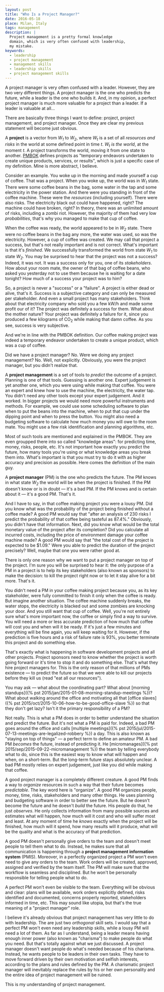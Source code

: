 ```yaml
---
layout: post
title: "Who Is a Project Manager?"
date: 2016-05-18
place: Milan, Italy
tags: management
description: |
  Project management is a pretty formal knowledge
  domain, which is very often confused with leadership,
  my mistake.
keywords:
  - leadership
  - project management
  - management skills
  - leadership skills
  - project management skills
---
```


A project manager is very often confused with a leader. However, they are two
very different things. A project manager is the one who predicts the future,
while a leader is the one who builds it. And, in my opinion, a perfect
project manager is much more valuable for a project than a leader. If a
leader is valuable at all...

<!--more-->

There are basically three things I want to define: project, project
management, and project manager. Once they are clear my previous statement
will become just obvious.

A **project** is a vector from <i>W<sub>1</sub></i> to <i>W<sub>2</sub></i>,
where <i>W<sub>t</sub></i> is a set of all _resources and risks_ in the world at
some defined point in time <i>t</i>. <i>W<sub>t</sub></i> _is the world_,
at the moment <i>t</i>. A project transforms the world, moving it from one
state to another.
[PMBOK](http://www.pmi.org/PMBOK-Guide-and-Standards.aspx) defines projects as
"temporary endeavors undertaken to create unique products, services, or results",
which is just a specific case of my definition. Mine is more abstract, I believe.

Consider an example. You woke up in the morning and made yourself a cup of coffee.
That was a project.
When you woke up, the world was in <i>W<sub>1</sub></i> state.
There were some coffee beans in the bag, some water in the tap and
some electricity in the power station. And there were you standing in front
of the coffee machine. These were the _resources_ (including yourself).
There were also risks. The electricity black out could have happened, right?
The machine could have broken, right?
In theory, there was an unlimited amount of risks, including a zombi riot.
However, the majority of them had very low _probabilities_, that's why you
managed to make that cup of coffee.

When the coffee was ready, the world appeared to be in <i>W<sub>2</sub></i> state.
There were no coffee beans in the bag any more, the water was
used, so was the electricity. However, a cup of coffee was created. We may
call that project a success, but that's not really important and is not correct. What's important
is that it's _finished_. We successfully transformed the world from state
<i>W<sub>1</sub></i> to state <i>W<sub>2</sub></i>. You may be surprised to
hear that the project was not a success? Indeed, it was not. It was a success
only for you, one of its _stakeholders_. How about your room mate, the
owner of that bag of coffee beans, who asked you yesterday not to use them
because he is waiting for a date tonight? How much of a success your project
was to him?

So, a project is never a "success" or a "failure". A project is either
dead or alive, that's it. Success is a subjective category and can only
be measured per stakeholder. And even a small project has many stakeholders.
Think about that electricity company who sold you a few kW/h and made some
profit our of it? The project was definitely a success for them. What about
the mother nature? Your project was definitely a failure for it, since you
produced a few kilograms of CO<sub>2</sub> while making that damn coffee. As you
see, success is very subjective.

And we're in line with the PMBOK definition. Our coffee making project was indeed
a temporary endeavor undertaken to create a unique product, which was a cup of
coffee.

Did we have a project manager? No. Were we doing any project management? No.
Well, not explicitly. Obviously, you were the project manager, but you didn't
realize that.

A **project management** is a set of tools to _predict_ the outcome
of a project. Planning is one of that tools. Guessing is another one. Expert
judgement is yet another one, which you were using while making that coffee.
You were an expert and knew how to use the machine, the electricity, the water
tap. You didn't need any other tools except your expert judgement. And it
worked. In bigger projects we would need more powerful instruments and methods.
For example, we could use some scheduling software to plan when to put the beans
into the machine, when to put that cup under the dipping point and when to
press the button. You might also need a budgeting software to calculate how
much money you will owe to the room mate. You might use a few risk identification
and planning algorithms, etc.

Most of such tools are mentioned and explained in the PMBOK. They are even
groupped there into so called "knowledge areas": for predicting
time, money, risks, people, etc. It's not important how exactly you predict
the future, how many tools you're using or what knowledge areas you break them
into. What's important is that you must try to do it with as higher accuracy
and precision as possible. Here comes the definition of the main guy.

A **project manager** (PM) is the one who predicts the future.
The PM knows in what state <i>W<sub>2</sub></i> the world will be when
the project is finished. If the PM doesn't know or is in doubt &mdash; it's a bad PM. If
the PM knows and is certain about it &mdash; it's a good PM. That's it.

And I have to say, in that coffee making project you were a lousy PM. Did you
know what was the probability of the project being finished without a coffee
made? A good PM would say that "after an analysis of 230 risks I predict
the probability of that coffee being tasteful as 87.4%." Obviously, you didn't
have that information. Next, did you know what would be the total monetary value of
the project after its completion? Did you calculate all incurred costs, including
the price of environment damage your coffee machine made? A good PM would
say that "the total cost of the project is expected to be $1.09." Were you
able to predict the duration of the project precisely? Well, maybe that one
you were rather good at.

There is only one reason why we want to put a project manager on top of
the project. I'm sure you will be surprised to hear it: the only purpose of
a PM in a project is to help its key stakeholders (also known as sponsors) to
make the decision: to kill the project right now or to let it stay alive for a bit more.
That's it.

You didn't need a PM in your coffee making project because you, as its key
stakeholder, were fully committed to finish it only when the coffee is ready.
But imagine another situation. The coffee machine suddenly breaks, the water
stops, the electricity is blacked out and some zombies are knocking your door.
And you still want that cup of coffee. Well, you're not entirely sure what's
more important now, the coffee or simply find a way to survive. You will need
a more or less accurate prediction of how much that coffee will cost you and
when will it be ready. If it's just a few minutes and everything will be
fine again, you will keep waiting for it. However, if the prediction is
five hours and a risk of failure rate is 93%, you better terminate this
project and do something else.

That's exactly what is happening in software development projects and all
other projects. Project sponsors need to know whether the project is worth
going forward or it's time to stop it and do something else. That's what
they hire project managers for. This is the only reason of that millions
of PMs existence &mdash; to predict the future so that we were able to
kill our projects before they kill us (read "eat all our resources").

You may ask &mdash; what about the coordinating part? What about
[morning standups]({% pst 2015/jan/2015-01-08-morning-standup-meetings %})?
What about walking around the office and motivating all that
[office slaves]({% pst 2015/oct/2015-10-06-how-to-be-good-office-slave %})
so that they don't get lazy? Isn't it the primary responsibility of a PM?

Not really. This is what a PM does in order to better understand the situation
and predict the future. But it's not what a PM is paid for.
Indeed, a bad PM goes around the office and calls
[multiple meetings]({% pst 2015/jul/2015-07-13-meetings-are-legalized-robbery %})
a day. This is also known as "staying on top of things" &mdash;
a perfect term to define an amateur PM. A bad PM _becomes_ the future, instead
of predicting it. He [micromanages]({% pst 2015/sep/2015-09-22-micromanagement %})
the team by telling everybody what to do, since this is the easiest way to
know what will happen and when, on a short-term. But the long-term future
stays absolutely unclear. A bad PM mostly relies on expert judgement, just
like you did while making that coffee.

A good project manager is a completely different creature. A good PM
finds a way to _organize_ resources in such a way that their future
becomes _predictable_. The key word here is "organize". A good PM organizes
people, money, time, risks, stakeholders and many other things. He uses
planning and budgeting software in order to better see the future. But he
doesn't become the future and he doesn't _build_ the future. His people do that,
he just _observes_. He only collects information from many possible sources
and estimates what will happen, how much will it cost and who will
suffer most and least. At any moment of time he _knows_ exactly when the project
will be finished, how much will it spend, how many results will it produce,
what will be the quality and what is the accuracy of that prediction.

A good PM doesn't personally give orders to the team and
doesn't meet people to tell them what to do. Instead, he makes sure
that all communication is happening through
a **project management information system** (PMIS). Moreover, in a perfectly
organized project a PM won't even need to give any orders to the team. Work
orders will be created, approved, assigned and verified by the team itself.
The PM will make sure that the workflow is seamless and disciplined. But he
won't be personally responsible for telling people what to do.

A perfect PM won't even be visible to the team. Everything will be obvious
and clear: plans will be available, work orders explicitly defined,
risks identified and documented, concerns properly reported, stakeholders
informed in time, etc. This may sound like utopia, but that's the
true meaning of a "project manager" role.

I believe it's already obvious that project management has very little to do
with leadership. The are just two _orthogonal_ skill sets. I would say that
a perfect PM won't even need any leadership skills, while a lousy PM will need
a lot of them. As far as I understand, being a leader means having enough
inner power (also known as "charisma") to make people do what you need. But that's
totally against what we just discussed. A project manager doesn't want people
do what's needed because of his charisma. Instead, he wants people to be
leaders in their own tasks. They have to move forward driven by their own
motivation and selfish interests, according to the plans and rules defined
by the PM. A charismatic project manager will inevitably replace the rules
by his or her own personality and the entire idea of project management will
be ruined.

This is my understanding of project management.
